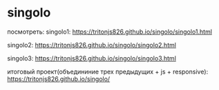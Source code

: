 # singolo



посмотреть:
singolo1:
 https://tritonjs826.github.io/singolo/singolo1.html

singolo2:
 https://tritonjs826.github.io/singolo/singolo2.html


singolo3:
 https://tritonjs826.github.io/singolo/singolo3.html

итоговый проект(объедининие трех предыдущих + js + responsive):
 https://tritonjs826.github.io/singolo/
